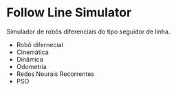 # Follow Line Simulator

Simulador de robôs diferenciais do tipo seguidor de linha.

- Robô difernecial
- Cinemática
- Dinâmica
- Odometria
- Redes Neurais Recorrentes
- PSO
